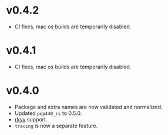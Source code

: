 # v0.4.2

* CI fixes, mac os builds are temporarily disabled.

# v0.4.1

* CI fixes, mac os builds are temporarily disabled.

# v0.4.0

* Package and extra names are now validated and normalized.
* Updated `pep440_rs` to 0.5.0.
* [rkyv](https://github.com/rkyv/rkyv) support.
* `tracing` is now a separate feature.
